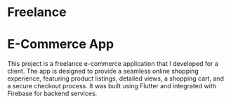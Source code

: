 # Freelance 
# E-Commerce App

 This project is a freelance e-commerce application that I developed for a client. The app is designed to provide a seamless online shopping experience, featuring product listings, detailed views, a shopping cart, and a secure checkout process. It was built using Flutter and integrated with Firebase for backend services.